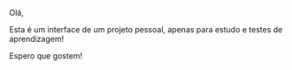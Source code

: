 Olá,

Esta é um interface de um projeto pessoal, apenas para estudo e testes de aprendizagem!

Espero que gostem!